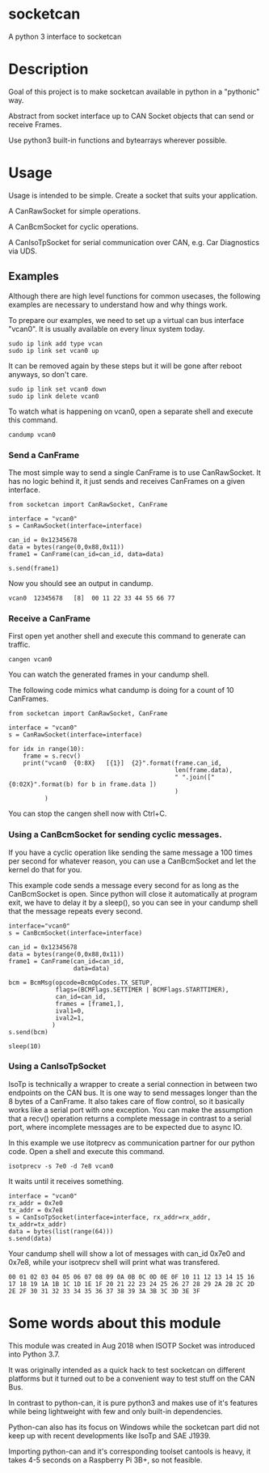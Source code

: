 # socketcan

A python 3 interface to socketcan


# Description

Goal of this project is to make socketcan available in python in a "pythonic" way.

Abstract from socket interface up to CAN Socket objects that can send or receive Frames.

Use python3 built-in functions and bytearrays wherever possible.


# Usage

Usage is intended to be simple. Create a socket that suits your application.

A CanRawSocket for simple operations.

A CanBcmSocket for cyclic operations.

A CanIsoTpSocket for serial communication over CAN, e.g. Car Diagnostics via UDS.


## Examples

Although there are high level functions for common usecases,
the following examples are necessary to understand how and why things work.

To prepare our examples, we need to set up a virtual can bus interface "vcan0".
It is usually available on every linux system today.

```
sudo ip link add type vcan
sudo ip link set vcan0 up
```

It can be removed again by these steps but it will be gone after reboot anyways, so don't care.

```
sudo ip link set vcan0 down
sudo ip link delete vcan0
```

To watch what is happening on vcan0, open a separate shell and execute this command.

```
candump vcan0
```


### Send a CanFrame

The most simple way to send a single CanFrame is to use CanRawSocket.
It has no logic behind it, it just sends and receives CanFrames on a given interface.

```
from socketcan import CanRawSocket, CanFrame

interface = "vcan0"
s = CanRawSocket(interface=interface)

can_id = 0x12345678
data = bytes(range(0,0x88,0x11))
frame1 = CanFrame(can_id=can_id, data=data)

s.send(frame1)
```

Now you should see an output in candump.

```
vcan0  12345678   [8]  00 11 22 33 44 55 66 77
```


### Receive a CanFrame

First open yet another shell and execute this command to generate can traffic.

```
cangen vcan0
```

You can watch the generated frames in your candump shell.

The following code mimics what candump is doing for a count of 10 CanFrames.

```
from socketcan import CanRawSocket, CanFrame

interface = "vcan0"
s = CanRawSocket(interface=interface)

for idx in range(10):
    frame = s.recv()
    print("vcan0  {0:8X}   [{1}]  {2}".format(frame.can_id,
                                              len(frame.data),
                                              " ".join(["{0:02X}".format(b) for b in frame.data ])
                                              )
          )
```

You can stop the cangen shell now with Ctrl+C.


### Using a CanBcmSocket for sending cyclic messages.

If you have a cyclic operation like sending the same message a 100 times per second for whatever reason,
you can use a CanBcmSocket and let the kernel do that for you.

This example code sends a message every second for as long as the CanBcmSocket is open.
Since python will close it automatically at program exit, we have to delay it by a sleep(),
so you can see in your candump shell that the message repeats every second.


```
interface="vcan0"
s = CanBcmSocket(interface=interface)
        
can_id = 0x12345678
data = bytes(range(0,0x88,0x11))
frame1 = CanFrame(can_id=can_id,
                  data=data)
        
bcm = BcmMsg(opcode=BcmOpCodes.TX_SETUP,
             flags=(BCMFlags.SETTIMER | BCMFlags.STARTTIMER),
             can_id=can_id,
             frames = [frame1,],
             ival1=0,
             ival2=1,
            )
s.send(bcm)

sleep(10)
```


### Using a CanIsoTpSocket

IsoTp is technically a wrapper to create a serial connection in between two endpoints on the CAN bus.
It is one way to send messages longer than the 8 bytes of a CanFrame.
It also takes care of flow control, so it basically works like a serial port with one exception.
You can make the assumption that a recv() operation returns a complete message in contrast to a serial port,
where incomplete messages are to be expected due to async IO.

In this example we use itotprecv as communication partner for our python code. Open a shell and execute this command.

```
isotprecv -s 7e0 -d 7e8 vcan0
```
It waits until it receives something.

```
interface = "vcan0"
rx_addr = 0x7e0
tx_addr = 0x7e8
s = CanIsoTpSocket(interface=interface, rx_addr=rx_addr, tx_addr=tx_addr)
data = bytes(list(range(64)))
s.send(data)
```

Your candump shell will show a lot of messages with can_id 0x7e0 and 0x7e8, while your isotprecv shell will print what was transfered.

```
00 01 02 03 04 05 06 07 08 09 0A 0B 0C 0D 0E 0F 10 11 12 13 14 15 16 17 18 19 1A 1B 1C 1D 1E 1F 20 21 22 23 24 25 26 27 28 29 2A 2B 2C 2D 2E 2F 30 31 32 33 34 35 36 37 38 39 3A 3B 3C 3D 3E 3F 
```


# Some words about this module

This module was created in Aug 2018 when ISOTP Socket was introduced into Python 3.7.

It was originally intended as a quick hack to test socketcan on different platforms
but it turned out to be a convenient way to test stuff on the CAN Bus.

In contrast to python-can, it is pure python3 and makes use of it's features while being lightweight with few and only built-in dependencies.

Python-can also has its focus on Windows while the socketcan part did not keep up with recent developments like IsoTp and SAE J1939.

Importing python-can and it's corresponding toolset cantools is heavy, it takes 4-5 seconds on a Raspberry Pi 3B+, so not feasible.
